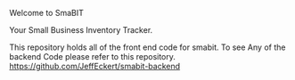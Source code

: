


Welcome to SmaBIT 

Your Small Business Inventory Tracker.

This repository holds all of the front end code for smabit.  To see Any of the backend Code please refer to this repository.  https://github.com/JeffEckert/smabit-backend